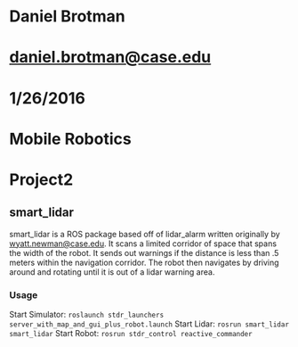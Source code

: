 # Daniel Brotman
# daniel.brotman@case.edu
# 1/26/2016
# Mobile Robotics
# Project2

## smart_lidar

smart_lidar is a ROS package based off of lidar_alarm written originally by wyatt.newman@case.edu. It scans a limited corridor of space that spans the width of the robot. It sends out warnings if the distance is less than .5 meters within the navigation corridor. The robot then navigates by driving around and rotating until it is out of a lidar warning area. 

### Usage
Start Simulator:
`roslaunch stdr_launchers server_with_map_and_gui_plus_robot.launch`
Start Lidar:
`rosrun smart_lidar smart_lidar`
Start Robot:
`rosrun stdr_control reactive_commander`
